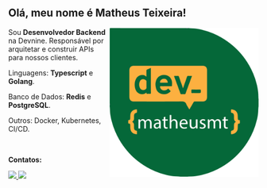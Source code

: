 ## Olá, meu nome é Matheus Teixeira!
 
<img src="dev-matheusmt.png" min-width="300px" max-width="300px" width="300px" align="right" alt="logo dev-matheusmt">

<p align="left"> 

 Sou <strong>Desenvolvedor Backend</strong> na Devnine. Responsável por arquitetar e construir APIs para nossos clientes.
</p>

<p align="left">
  Linguagens: <strong>Typescript</strong> e <strong>Golang</strong>.
</p>

<p align="left">
   Banco de Dados: <strong>Redis</strong> e <strong>PostgreSQL</strong>.
</p>

<p align="left">
  Outros: Docker, Kubernetes, CI/CD.
</p>


<br>

<p align="left">
<strong>Contatos:</strong>
</p>

<p align="left">
  <a href="https://www.instagram.com/dev_matheusmt/" alt="Instagram">
    <img src="https://img.shields.io/badge/-Instagram-006838?style=for-the-badge&logo=Instagram&logoColor=FFFFFF&link=https://www.instagram.com/dev_matheusmt/"/>
  </a>
  <a href="https://www.linkedin.com/in/matheusteixeirajs/" alt="Linkedin">
    <img src="https://img.shields.io/badge/-Linkedin-FBB040?style=for-the-badge&logo=Linkedin&logoColor=000000&link=https://www.linkedin.com/in/matheusteixeirajs/"/>
  </a>
</p>
